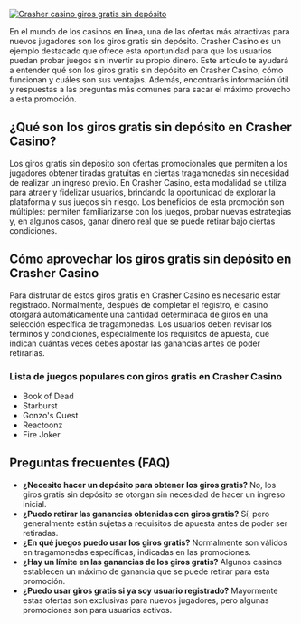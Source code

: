 [![Crasher casino giros gratis sin depósito](https://123-caf.pages.dev/gitsignup.png)](https://vrmoo.ru/Bt82HjjY)

<div>   <p>En el mundo de los casinos en línea, una de las ofertas más atractivas para nuevos jugadores son los giros gratis sin depósito. Crasher Casino es un ejemplo destacado que ofrece esta oportunidad para que los usuarios puedan probar juegos sin invertir su propio dinero. Este artículo te ayudará a entender qué son los giros gratis sin depósito en Crasher Casino, cómo funcionan y cuáles son sus ventajas. Además, encontrarás información útil y respuestas a las preguntas más comunes para sacar el máximo provecho a esta promoción.</p>    <h2>¿Qué son los giros gratis sin depósito en Crasher Casino?</h2>   <p>Los giros gratis sin depósito son ofertas promocionales que permiten a los jugadores obtener tiradas gratuitas en ciertas tragamonedas sin necesidad de realizar un ingreso previo. En Crasher Casino, esta modalidad se utiliza para atraer y fidelizar usuarios, brindando la oportunidad de explorar la plataforma y sus juegos sin riesgo. Los beneficios de esta promoción son múltiples: permiten familiarizarse con los juegos, probar nuevas estrategias y, en algunos casos, ganar dinero real que se puede retirar bajo ciertas condiciones.</p>    <h2>Cómo aprovechar los giros gratis sin depósito en Crasher Casino</h2>   <p>Para disfrutar de estos giros gratis en Crasher Casino es necesario estar registrado. Normalmente, después de completar el registro, el casino otorgará automáticamente una cantidad determinada de giros en una selección específica de tragamonedas. Los usuarios deben revisar los términos y condiciones, especialmente los requisitos de apuesta, que indican cuántas veces debes apostar las ganancias antes de poder retirarlas.</p>    <h3>Lista de juegos populares con giros gratis en Crasher Casino</h3>   <ul>     <li>Book of Dead</li>     <li>Starburst</li>     <li>Gonzo's Quest</li>     <li>Reactoonz</li>     <li>Fire Joker</li>   </ul>    <h2>Preguntas frecuentes (FAQ)</h2>   <ul>     <li><strong>¿Necesito hacer un depósito para obtener los giros gratis?</strong>     No, los giros gratis sin depósito se otorgan sin necesidad de hacer un ingreso inicial.</li>      <li><strong>¿Puedo retirar las ganancias obtenidas con giros gratis?</strong>     Sí, pero generalmente están sujetas a requisitos de apuesta antes de poder ser retiradas.</li>      <li><strong>¿En qué juegos puedo usar los giros gratis?</strong>     Normalmente son válidos en tragamonedas específicas, indicadas en las promociones.</li>      <li><strong>¿Hay un límite en las ganancias de los giros gratis?</strong>     Algunos casinos establecen un máximo de ganancia que se puede retirar para esta promoción.</li>      <li><strong>¿Puedo usar giros gratis si ya soy usuario registrado?</strong>     Mayormente estas ofertas son exclusivas para nuevos jugadores, pero algunas promociones son para usuarios activos.</li>   </ul>   </div>